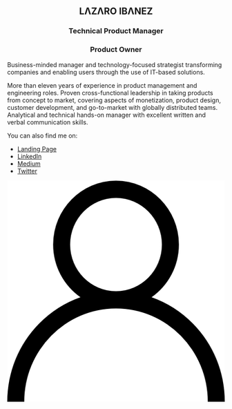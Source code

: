 ## <p align="center">LΛZΛRO IBΛNEZ</p>

### <p align="center">Technical Product Manager</p>

### <p align="center">Product Owner</p>

Business-minded manager and technology-focused strategist transforming companies and enabling users through the use of IT-based solutions.

More than eleven years of experience in product management and engineering roles. Proven cross-functional leadership in taking products from concept to market, covering aspects of monetization, product design, customer development, and go-to-market with globally distributed teams. Analytical and technical hands-on manager with excellent written and verbal communication skills.

You can also find me on:
- <a href="https://lazaroibanez.me/">Landing Page</a>
- <a href="http://bit.ly/LazaroLinkedIn">LinkedIn</a>
- <a href="https://medium.com/theagilemanager">Medium</a>
- <a href="http://bit.ly/LazaroITwitter">Twitter</a>

<p align="center">
  <a href="https://lazaroibanez.me/"><img src="https://github.com/LazaroIbanez/LazaroIbanez/blob/master/images/user.png" style="width:512px;height:512px;" alt="Landing Page"></a>


</p>

<!--
**LazaroIbanez/LazaroIbanez** is a ✨ _special_ ✨ repository because its `README.md` (this file) appears on your GitHub profile.

Here are some ideas to get you started:

- 🔭 I’m currently working on ...
- 🌱 I’m currently learning ...
- 👯 I’m looking to collaborate on ...
- 🤔 I’m looking for help with ...
- 💬 Ask me about ...
- 📫 How to reach me: ...
- 😄 Pronouns: ...
- ⚡ Fun fact: ...
-->
